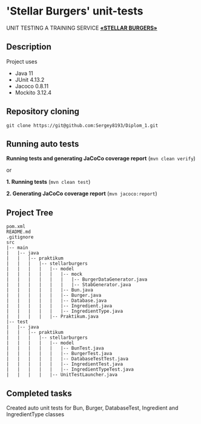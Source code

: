 # 'Stellar Burgers' unit-tests

UNIT TESTING A TRAINING SERVICE
[**«STELLAR BURGERS»**](https://stellarburgers.nomoreparties.site)


## Description

Project uses
- Java 11
- JUnit 4.13.2
- Jacoco 0.8.11
- Mockito 3.12.4

## Repository cloning
```shell
git clone https://git@github.com:Sergey8193/Diplom_1.git
```

## Running auto tests

**Running tests and generating JaCoCo coverage report** (```mvn clean verify```)

or 

**1. Running tests** (```mvn clean test```)

**2. Generating JaCoCo coverage report** (```mvn jacoco:report```)


## Project Tree

```
pom.xml
README.md
.gitignore
src
|-- main
|   |-- java
|   |   |-- praktikum
|   |   |   |-- stellarburgers
|   |   |   |   |-- model
|   |   |   |   |   |-- mock
|   |   |   |   |   |   |-- BurgerDataGenerator.java
|   |   |   |   |   |   |-- StabGenerator.java
|   |   |   |   |   |-- Bun.java
|   |   |   |   |   |-- Burger.java
|   |   |   |   |   |-- Database.java
|   |   |   |   |   |-- Ingredient.java
|   |   |   |   |   |-- IngredientType.java
|   |   |   |   |-- Praktikum.java
|-- test
|   |-- java
|   |   |-- praktikum
|   |   |   |-- stellarburgers
|   |   |   |   |-- model 
|   |   |   |   |   |-- BunTest.java
|   |   |   |   |   |-- BurgerTest.java
|   |   |   |   |   |-- DatabaseTestTest.java
|   |   |   |   |   |-- IngredientTest.java
|   |   |   |   |   |-- IngredientTypeTest.java
|   |   |   |   |-- UnitTestLauncher.java
```


## Completed tasks

Created auto unit tests for Bun, Burger, DatabaseTest, Ingredient and IngredientType classes
